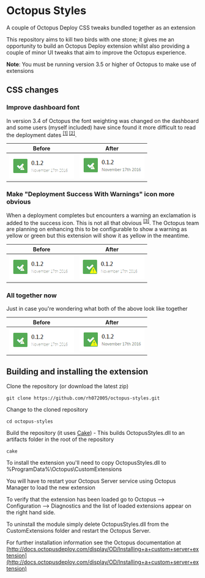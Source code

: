 # Octopus Styles
A couple of Octopus Deploy CSS tweaks bundled together as an extension

This repository aims to kill two birds with one stone; it gives me an opportunity to build an Octopus Deploy extension whilst also providing a couple of minor UI tweaks that aim to improve the Octopus experience.

**Note**: You must be running version 3.5 or higher of Octopus to make use of extensions

## CSS changes
### Improve dashboard font
In version 3.4 of Octopus the font weighting was changed on the dashboard and some users (myself included) have since found it more difficult to read the deployment dates <sup>[[1]](https://help.octopusdeploy.com/discussions/problems/47286-dashboard-font) [[2]](https://octopusdeploy.uservoice.com/forums/170787-general/suggestions/15819517-change-the-fonts-in-the-3-4-dashboard)</sup>.


| Before                                        | After |
| ------                                        | ----- |
| ![Dashboard before](art/dashboard-before.png) | ![Dashboard After](art/dashboard-after.png)


### Make "Deployment Success With Warnings" icon more obvious
When a deployment completes but encounters a warning an exclamation is added to the success icon. This is not all that obvious <sup>[[3]](https://github.com/OctopusDeploy/Issues/issues/1888)</sup>. The Octopus team are planning on enhancing this to be configurable to show a warning as yellow or green but this extension will show it as yellow in the meantime.

| Before                                        | After |
| ------                                        | ----- |
| ![Warning before](art/dashboard-before.png) | ![Warning After](art/warning-after.png)

### All together now

Just in case you're wondering what both of the above look like together

| Before                                        | After |
| ------                                        | ----- |
| ![Both before](art/dashboard-before.png) | ![Both After](art/both-after.png)

## Building and installing the extension

Clone the repository (or download the latest zip)
~~~
git clone https://github.com/rh072005/octopus-styles.git
~~~

Change to the cloned repository
~~~
cd octopus-styles
~~~

Build the repository (it uses [Cake](http://cakebuild.net/)) - This builds OctopusStyles.dll to an artifacts folder in the root of the repository
~~~
cake
~~~

To install the extension you'll need to copy OctopusStyles.dll to %ProgramData%\Octopus\CustomExtensions

You will have to restart your Octopus Server service using Octopus Manager to load the new extension

To verify that the extension has been loaded go to Octopus --> Configuration --> Diagnostics and the list of loaded extensions appear on the right hand side.

To uninstall the module simply delete OctopusStyles.dll from the CustomExtensions folder and restart the Octopus Server.

For further installation information see the Octopus documentation at [http://docs.octopusdeploy.com/display/OD/Installing+a+custom+server+extension](http://docs.octopusdeploy.com/display/OD/Installing+a+custom+server+extension)
